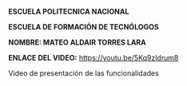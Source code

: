 **ESCUELA POLITECNICA NACIONAL**


**ESCUELA DE FORMACIÓN DE TECNÓLOGOS**


**NOMBRE: MATEO ALDAIR TORRES LARA**


**ENLACE DEL VIDEO:** https://youtu.be/5Kq9zldrum8


Video de presentación de las funcionalidades 
